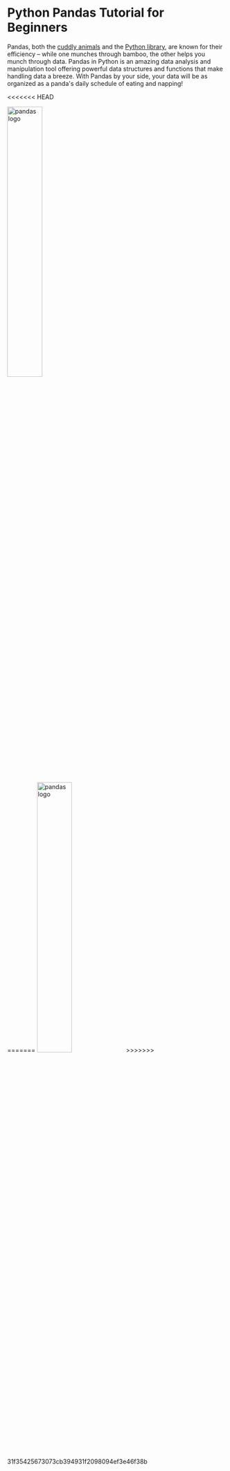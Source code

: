# **Python Pandas Tutorial for Beginners**

Pandas, both the [cuddly animals](./images/baby_pandas.jpg) and the [Python library](https://pandas.pydata.org/), are known for their efficiency – while one munches through bamboo, the other helps you munch through data. Pandas in Python is an amazing data analysis and manipulation tool offering powerful data structures and functions that make handling data a breeze. With Pandas by your side, your data will be as organized as a panda's daily schedule of eating and napping!

<<<<<<< HEAD
<div align="left">
  <img src="https://upload.wikimedia.org/wikipedia/commons/e/ed/Pandas_logo.svg" alt="pandas logo" width="40%" />
</div>
=======
<img src="https://upload.wikimedia.org/wikipedia/commons/e/ed/Pandas_logo.svg" alt="pandas logo" width="40%"/>
>>>>>>> 31f35425673073cb394931f2098094ef3e46f38b
